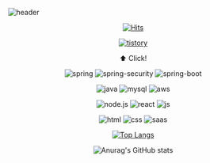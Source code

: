 ![header](https://capsule-render.vercel.app/api?type=venom&color=auto&height=200&section=header&text=Hi,%20I'm%20Dabomi!👋&fontSize=50)


<div align="center">

[![Hits](https://hits.seeyoufarm.com/api/count/incr/badge.svg?url=https%3A%2F%2Fgithub.com%2FKimDabomi%2Fhit-counter&count_bg=%23000000&title_bg=%238C8C8C&icon=&icon_color=%23943838&title=hits&edge_flat=false)](https://hits.seeyoufarm.com)

<a href="https://mamomi.tistory.com" target="_blank">

![tistory](https://img.shields.io/badge/Tistory-000000?style=flat&logo=Tistory&logoColor=#000000)

</a>

<p>⬆️ Click!</p>


![spring](https://img.shields.io/badge/Spring-6DB33F?style=for-the-badge&logo=spring&logoColor=white) ![spring-security](https://img.shields.io/badge/Spring_Security-6DB33F?style=for-the-badge&logo=SpringSecurity&logoColor=white) ![spring-boot](https://img.shields.io/badge/Spring_Boot-6DB33F?style=for-the-badge&logo=springboot&logoColor=white)


![java](https://img.shields.io/badge/Java-ED8B00?style=for-the-badge&logo=openjdk&logoColor=white) ![mysql](https://img.shields.io/badge/mysql-blue?style=for-the-badge&logo=mysql&logoColor=white) ![aws](https://img.shields.io/badge/aws-232F3E?style=for-the-badge&logo=amazon&logoColor=white)

![node.js](https://img.shields.io/badge/Node.js-43853D?style=for-the-badge&logo=node.js&logoColor=white) ![react](https://img.shields.io/badge/React-20232A?style=for-the-badge&logo=react&logoColor=61DAFB) ![js](https://img.shields.io/badge/JavaScript-F7DF1E?style=for-the-badge&logo=JavaScript&logoColor=white) 

![html](https://img.shields.io/badge/HTML5-E34F26?style=for-the-badge&logo=html5&logoColor=white) ![css](https://img.shields.io/badge/CSS3-1572B6?style=for-the-badge&logo=css3&logoColor=white) ![saas](https://img.shields.io/badge/Sass-CC6699?style=for-the-badge&logo=sass&logoColor=white)

[![Top Langs](https://github-readme-stats.vercel.app/api/top-langs/?username=KimDabomi&layout=compact)](https://github.com/KimDabomi/github-readme-stats)

![Anurag's GitHub stats](https://github-readme-stats.vercel.app/api?username=KimDabomi&show_icons=true&theme=dracula)
</div>
